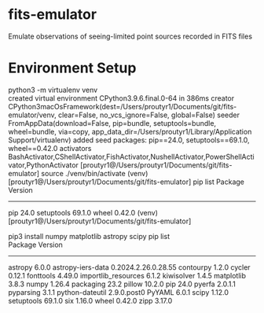 # fits-emulator
Emulate observations of seeing-limited point sources recorded in FITS files


# Environment Setup
python3 -m virtualenv venv  
created virtual environment CPython3.9.6.final.0-64 in 386ms
  creator CPython3macOsFramework(dest=/Users/proutyr1/Documents/git/fits-emulator/venv, clear=False, no_vcs_ignore=False, global=False)
  seeder FromAppData(download=False, pip=bundle, setuptools=bundle, wheel=bundle, via=copy, app_data_dir=/Users/proutyr1/Library/Application Support/virtualenv)
    added seed packages: pip==24.0, setuptools==69.1.0, wheel==0.42.0
  activators BashActivator,CShellActivator,FishActivator,NushellActivator,PowerShellActivator,PythonActivator
[proutyr1@/Users/proutyr1/Documents/git/fits-emulator]
source ./venv/bin/activate
(venv) [proutyr1@/Users/proutyr1/Documents/git/fits-emulator]
pip list
Package    Version
---------- -------
pip        24.0
setuptools 69.1.0
wheel      0.42.0
(venv) [proutyr1@/Users/proutyr1/Documents/git/fits-emulator]

pip3 install numpy matplotlib astropy scipy
pip list          
Package             Version
------------------- -------------------
astropy             6.0.0
astropy-iers-data   0.2024.2.26.0.28.55
contourpy           1.2.0
cycler              0.12.1
fonttools           4.49.0
importlib_resources 6.1.2
kiwisolver          1.4.5
matplotlib          3.8.3
numpy               1.26.4
packaging           23.2
pillow              10.2.0
pip                 24.0
pyerfa              2.0.1.1
pyparsing           3.1.1
python-dateutil     2.9.0.post0
PyYAML              6.0.1
scipy               1.12.0
setuptools          69.1.0
six                 1.16.0
wheel               0.42.0
zipp                3.17.0